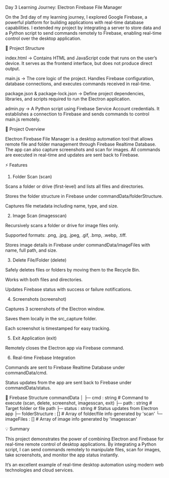 Day 3 Learning Journey: Electron Firebase File Manager

On the 3rd day of my learning journey, I explored Google Firebase, a powerful platform for building applications with real-time database capabilities. I extended my project by integrating a server to store data and a Python script to send commands remotely to Firebase, enabling real-time control over the desktop application.

🔧 Project Structure

index.html → Contains HTML and JavaScript code that runs on the user’s device. It serves as the frontend interface, but does not produce direct output.

main.js → The core logic of the project. Handles Firebase configuration, database connections, and executes commands received in real-time.

package.json & package-lock.json → Define project dependencies, libraries, and scripts required to run the Electron application.

admin.py → A Python script using Firebase Service Account credentials. It establishes a connection to Firebase and sends commands to control main.js remotely.

🚀 Project Overview

Electron Firebase File Manager is a desktop automation tool that allows remote file and folder management through Firebase Realtime Database. The app can also capture screenshots and scan for images. All commands are executed in real-time and updates are sent back to Firebase.

⚡ Features
1. Folder Scan (scan)

Scans a folder or drive (first-level) and lists all files and directories.

Stores the folder structure in Firebase under commandData/folderStructure.

Captures file metadata including name, type, and size.

2. Image Scan (imagesscan)

Recursively scans a folder or drive for image files only.

Supported formats: .png, .jpg, .jpeg, .gif, .bmp, .webp, .tiff.

Stores image details in Firebase under commandData/imageFiles with name, full path, and size.

3. Delete File/Folder (delete)

Safely deletes files or folders by moving them to the Recycle Bin.

Works with both files and directories.

Updates Firebase status with success or failure notifications.

4. Screenshots (screenshot)

Captures 3 screenshots of the Electron window.

Saves them locally in the src_capture folder.

Each screenshot is timestamped for easy tracking.

5. Exit Application (exit)

Remotely closes the Electron app via Firebase command.

6. Real-time Firebase Integration

Commands are sent to Firebase Realtime Database under commandData/cmd.

Status updates from the app are sent back to Firebase under commandData/status.

📂 Firebase Structure
commandData
│
├─ cmd : string          # Command to execute (scan, delete, screenshot, imagesscan, exit)
├─ path : string         # Target folder or file path
├─ status : string       # Status updates from Electron app
├─ folderStructure : []  # Array of folder/file info generated by 'scan'
└─ imageFiles : []       # Array of image info generated by 'imagesscan'

💡 Summary

This project demonstrates the power of combining Electron and Firebase for real-time remote control of desktop applications. By integrating a Python script, I can send commands remotely to manipulate files, scan for images, take screenshots, and monitor the app status instantly.

It’s an excellent example of real-time desktop automation using modern web technologies and cloud services.
